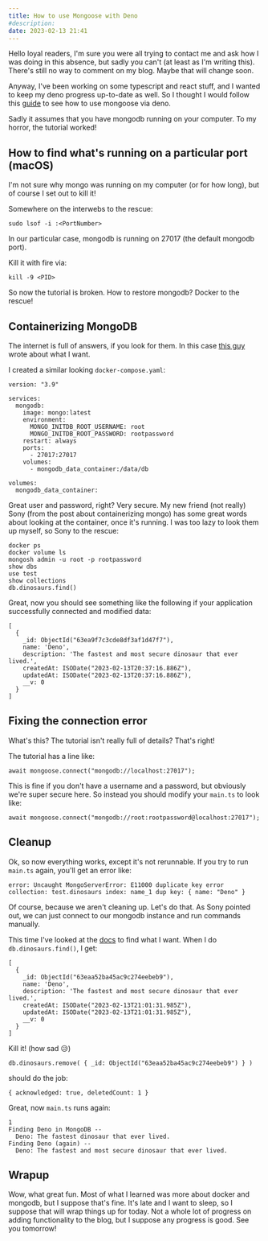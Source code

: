 ```yaml
---
title: How to use Mongoose with Deno
#description: 
date: 2023-02-13 21:41
---
```


Hello loyal readers, I'm sure you were all trying to contact me and ask how I
was doing in this absence, but sadly you can't (at least as I'm writing this).
There's still no way to comment on my blog. Maybe that will change soon.

Anyway, I've been working on some typescript and react stuff, and I wanted to
keep my deno progress up-to-date as well. So I thought I would follow this
[guide](https://deno.land/manual@v1.30.3/node/how_to_with_npm/mongoose) to see
how to use mongoose via deno.

Sadly it assumes that you have mongodb running on your computer. To my horror,
the tutorial worked!

## How to find what's running on a particular port (macOS)

I'm not sure why mongo was running on my computer (or for how long), but of
course I set out to kill it!

Somewhere on the interwebs to the rescue:

```
sudo lsof -i :<PortNumber>
```

In our particular case, mongodb is running on 27017 (the default mongodb port).

Kill it with fire via:

```
kill -9 <PID>
```

So now the tutorial is broken. How to restore mongodb? Docker to the rescue!

## Containerizing MongoDB

The internet is full of answers, if you look for them. In this case
[this guy](https://dev.to/sonyarianto/how-to-spin-mongodb-server-with-docker-and-docker-compose-2lef)
wrote about what I want.

I created a similar looking `docker-compose.yaml`:

```
version: "3.9"

services:
  mongodb:
    image: mongo:latest
    environment:
      MONGO_INITDB_ROOT_USERNAME: root
      MONGO_INITDB_ROOT_PASSWORD: rootpassword
    restart: always
    ports:
      - 27017:27017
    volumes:
      - mongodb_data_container:/data/db

volumes:
  mongodb_data_container:
```

Great user and password, right? Very secure. My new friend (not really) Sony
(from the post about containerizing mongo) has some great words about looking at
the container, once it's running. I was too lazy to look them up myself, so Sony
to the rescue:

```
docker ps
docker volume ls
mongosh admin -u root -p rootpassword
show dbs
use test
show collections
db.dinosaurs.find()
```

Great, now you should see something like the following if your application
successfully connected and modified data:

```
[
  {
    _id: ObjectId("63ea9f7c3cde8df3af1d47f7"),
    name: 'Deno',
    description: 'The fastest and most secure dinosaur that ever lived.',
    createdAt: ISODate("2023-02-13T20:37:16.886Z"),
    updatedAt: ISODate("2023-02-13T20:37:16.886Z"),
    __v: 0
  }
]
```

## Fixing the connection error

What's this? The tutorial isn't really full of details? That's right!

The tutorial has a line like:

```
await mongoose.connect("mongodb://localhost:27017");
```

This is fine if you don't have a username and a password, but obviously we're
super secure here. So instead you should modify your `main.ts` to look like:

```
await mongoose.connect("mongodb://root:rootpassword@localhost:27017");
```

## Cleanup
Ok, so now everything works, except it's not rerunnable. If you try to run `main.ts` again, you'll get an error like:
```
error: Uncaught MongoServerError: E11000 duplicate key error collection: test.dinosaurs index: name_1 dup key: { name: "Deno" }
```
Of course, because we aren't cleaning up. Let's do that. As Sony pointed out, we can just connect to our mongodb instance and run commands manually.

This time I've looked at the [docs](https://www.mongodb.com/docs/manual/reference/method/db.collection.remove/) to find what I want. When I do `db.dinosaurs.find()`, I get:
```
[
  {
    _id: ObjectId("63eaa52ba45ac9c274eebeb9"),
    name: 'Deno',
    description: 'The fastest and most secure dinosaur that ever lived.',
    createdAt: ISODate("2023-02-13T21:01:31.985Z"),
    updatedAt: ISODate("2023-02-13T21:01:31.985Z"),
    __v: 0
  }
]
```
Kill it! (how sad 😥)
```
db.dinosaurs.remove( { _id: ObjectId("63eaa52ba45ac9c274eebeb9") } )
```
should do the job:
```
{ acknowledged: true, deletedCount: 1 }
```
Great, now `main.ts` runs again:
```
1
Finding Deno in MongoDB --
  Deno: The fastest dinosaur that ever lived.
Finding Deno (again) --
  Deno: The fastest and most secure dinosaur that ever lived.
```
## Wrapup

Wow, what great fun. Most of what I learned was more about docker and mongodb,
but I suppose that's fine. It's late and I want to sleep, so I suppose that will
wrap things up for today. Not a whole lot of progress on adding functionality to
the blog, but I suppose any progress is good. See you tomorrow!

